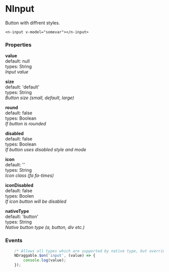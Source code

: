 # NInput
Button with diffrent styles.

```vue
<n-input v-model="somevar"></n-input>
```

### Properties
**value**  
default: null  
types: String  
_Input value_

**size**  
default: 'default'  
types: String  
_Button size (small, default, large)_

**round**  
default: false  
types: Boolean  
_If button is rounded_

**disabled**  
default: false  
types: Boolean  
_If button uses disabled style and mode_

**icon**  
default: ''  
types: String  
_Icon class (fa fa-times)_

**iconDisabled**  
default: false  
types: Boolen  
_If icon button will be disabled_

**nativeType**  
default: 'button'  
types: String  
_Native button type (a, button, div etc.)_

### Events
```javascript
    /* Allows all types which are supported by native type, but overrides default input event */
    NDraggable.$on('input', (value) => {
        console.log(value);
    });
```